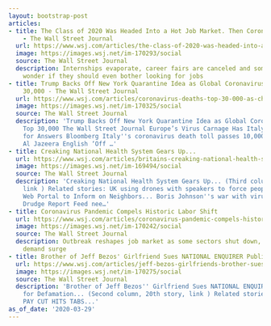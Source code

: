 ```yaml
---
layout: bootstrap-post
articles:
- title: The Class of 2020 Was Headed Into a Hot Job Market. Then Coronavirus Hit.
    - The Wall Street Journal
  url: https://www.wsj.com/articles/the-class-of-2020-was-headed-into-a-hot-job-market-then-coronavirus-hit-11585486800
  image: https://images.wsj.net/im-170293/social
  source: The Wall Street Journal
  description: Internships evaporate, career fairs are canceled and some college seniors
    wonder if they should even bother looking for jobs
- title: Trump Backs Off New York Quarantine Idea as Global Coronavirus Deaths Top
    30,000 - The Wall Street Journal
  url: https://www.wsj.com/articles/coronavirus-deaths-top-30-000-as-china-opens-up-province-where-it-began-11585466594
  image: https://images.wsj.net/im-170325/social
  source: The Wall Street Journal
  description: 'Trump Backs Off New York Quarantine Idea as Global Coronavirus Deaths
    Top 30,000 The Wall Street Journal Europe’s Virus Carnage Has Italy, Spain Grasping
    for Answers Bloomberg Italy''s coronavirus death toll passes 10,000: Live updates
    Al Jazeera English ‘Off …'
- title: Creaking National Health System Gears Up...
  url: https://www.wsj.com/articles/britains-creaking-national-health-system-gears-up-for-coronavirus-crisis-11585479601
  image: https://images.wsj.net/im-169494/social
  source: The Wall Street Journal
  description: 'Creaking National Health System Gears Up... (Third column, 6th story,
    link ) Related stories: UK using drones with speakers to force people inside...
    Web Portal to Inform on Neighbors... Boris Johnson''s war with virus no joke anymore...
    Drudge Report Feed nee…'
- title: Coronavirus Pandemic Compels Historic Labor Shift
  url: https://www.wsj.com/articles/coronavirus-pandemic-compels-historic-labor-shift-11585474206
  image: https://images.wsj.net/im-170242/social
  source: The Wall Street Journal
  description: Outbreak reshapes job market as some sectors shut down, others see
    demand surge
- title: Brother of Jeff Bezos' Girlfriend Sues NATIONAL ENQUIRER Publisher for Defamation...
  url: https://www.wsj.com/articles/jeff-bezos-girlfriends-brother-sues-national-enquirer-publisher-for-defamation-11585422273
  image: https://images.wsj.net/im-170275/social
  source: The Wall Street Journal
  description: 'Brother of Jeff Bezos'' Girlfriend Sues NATIONAL ENQUIRER Publisher
    for Defamation... (Second column, 20th story, link ) Related stories: DRAMATIC
    PAY CUT HITS TABS...'
as_of_date: '2020-03-29'
---
```


